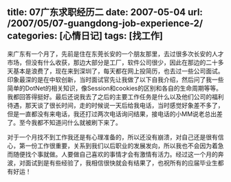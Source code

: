 title:  07广东求职经历二
date:  2007-05-04
url:  /2007/05/07-guangdong-job-experience-2/
categories: [心情日记]
tags: [找工作]
---

来广东有一个月了，先前是住在东莞长安的一个朋友那里，去过很多次长安的人才市场，但没有什么收获，那边大部分是工厂，软件公司很少，因此在那边的二十多天基本是浪费了，现在来到深圳了，每天都在网上投简历，也去过一些公司面试。印象最深的是在中软创新，当时面试官先让我做了以下自我介绍，然后问了我一些简单的DotNet的相关知识，像Session和cookies的区别和各自的生命周期等等。我都回答得挺好。最后还说我去了之后的主要工作任务是什么以及他们公司的福利待遇，那天谈了很长时间，走的时候说一天后给我电话，当时感觉好象差不多了，但是一直都没有来电话，我还打过两次电话询问结果，接电话的小MM说老总出差了。至今我都不知道问什么就被刷下来了。
<!--more-->
对于一个月找不到工作我还是有心理准备的，所以还没有崩溃，对自己还是很有信心，第一份工作很重要，关系到我们以后职业的发展发向，所以我也不会因为着急而随便找个事就做。人要做自己喜欢的事情才会有激情有活力。经过这一个月的奔波，对面试到是有些经验了，我相信很快就会有结果了，也祝所有的应届毕业生都有好运！


